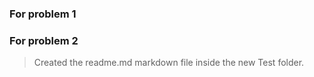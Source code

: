 ### For problem 1
### For problem 2
> Created the readme.md markdown file inside the new Test folder.
